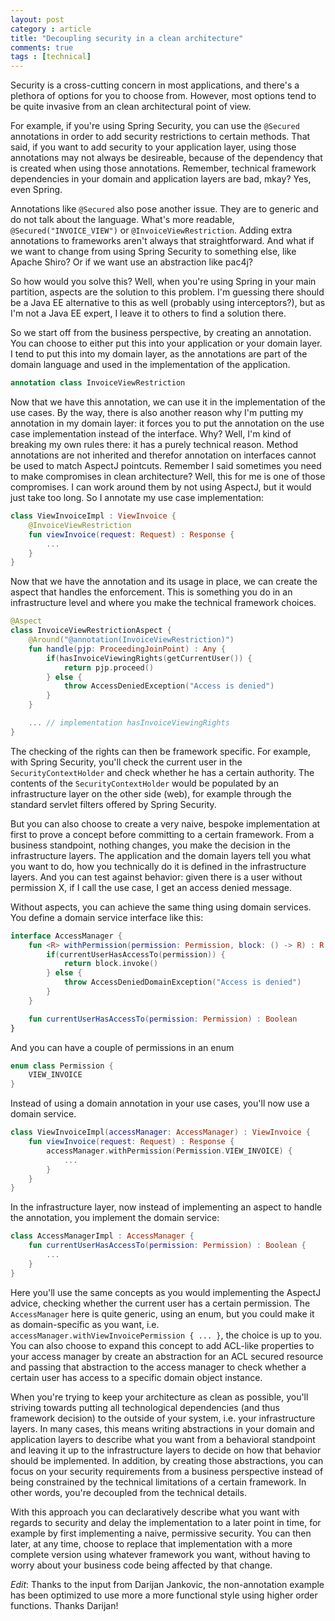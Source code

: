 ```yaml
---
layout: post
category : article
title: "Decoupling security in a clean architecture"
comments: true
tags : [technical]
---
```


Security is a cross-cutting concern in most applications, and there's a plethora of options for you to choose from. However, most options tend to be quite invasive from an clean architectural point of view. 

For example, if you're using Spring Security, you can use the `@Secured` annotations in order to add security restrictions to certain methods. That said, if you want to add security to your application layer, using those annotations may not always be desireable, because of the dependency that is created when using those annotations. Remember, technical framework dependencies in your domain and application layers are bad, mkay? Yes, even Spring.

Annotations like `@Secured` also pose another issue. They are to generic and do not talk about the language. What's more readable, `@Secured("INVOICE_VIEW")` or `@InvoiceViewRestriction`. Adding extra annotations to frameworks aren't always that straightforward. And what if we want to change from using Spring Security to something else, like Apache Shiro? Or if we want use an abstraction like pac4j?

So how would you solve this? Well, when you're using Spring in your main partition, aspects are the solution to this problem. I'm guessing there should be a Java EE alternative to this as well (probably using interceptors?), but as I'm not a Java EE expert, I leave it to others to find a solution there.

So we start off from the business perspective, by creating an annotation. You can choose to either put this into your application or your domain layer. I tend to put this into my domain layer, as the annotations are part of the domain language and used in the implementation of the application.

``` kotlin
annotation class InvoiceViewRestriction
```

Now that we have this annotation, we can use it in the implementation of the use cases. By the way, there is also another reason why I'm putting my annotation in my domain layer: it forces you to put the annotation on the use case implementation instead of the interface. Why? Well, I'm kind of breaking my own rules there: it has a purely technical reason. Method annotations are not inherited and therefor annotation on interfaces cannot be used to match AspectJ pointcuts. Remember I said sometimes you need to make compromises in clean architecture? Well, this for me is one of those compromises. I can work around them by not using AspectJ, but it would just take too long. So I annotate my use case implementation:

``` kotlin
class ViewInvoiceImpl : ViewInvoice {
    @InvoiceViewRestriction
    fun viewInvoice(request: Request) : Response {
        ...
    }
}
```

Now that we have the annotation and its usage in place, we can create the aspect that handles the enforcement. This is something you do in an infrastructure level and where you make the technical framework choices.

``` kotlin
@Aspect
class InvoiceViewRestrictionAspect {
    @Around("@annotation(InvoiceViewRestriction)")
    fun handle(pjp: ProceedingJoinPoint) : Any {
        if(hasInvoiceViewingRights(getCurrentUser()) {
            return pjp.proceed()
        } else {
            throw AccessDeniedException("Access is denied")
        }
    }

    ... // implementation hasInvoiceViewingRights
}
```

The checking of the rights can then be framework specific. For example, with Spring Security, you'll check the current user in the `SecurityContextHolder` and check whether he has a certain authority. The contents of the `SecurityContextHolder` would be populated by an infrastructure layer on the other side (web), for example through the standard servlet filters offered by Spring Security.

But you can also choose to create a very naive, bespoke implementation at first to prove a concept before committing to a certain framework. From a business standpoint, nothing changes, you make the decision in the infrastructure layers. The application and the domain layers tell you what you want to do, how you technically do it is defined in the infrastructure layers. And you can test against behavior: given there is a user without permission X, if I call the use case, I get an access denied message. 

Without aspects, you can achieve the same thing using domain services. You define a domain service interface like this:

``` kotlin
interface AccessManager {
    fun <R> withPermission(permission: Permission, block: () -> R) : R {
        if(currentUserHasAccessTo(permission)) {
            return block.invoke()
        } else {
            throw AccessDeniedDomainException("Access is denied")
        }
    }

    fun currentUserHasAccessTo(permission: Permission) : Boolean
}
```

And you can have a couple of permissions in an enum

``` kotlin
enum class Permission {
    VIEW_INVOICE
}
```

Instead of using a domain annotation in your use cases, you'll now use a domain service. 

``` kotlin
class ViewInvoiceImpl(accessManager: AccessManager) : ViewInvoice {
    fun viewInvoice(request: Request) : Response {
        accessManager.withPermission(Permission.VIEW_INVOICE) {
            ...
        }
    }
}
```

In the infrastructure layer, now instead of implementing an aspect to handle the annotation, you implement the domain service:

``` kotlin
class AccessManagerImpl : AccessManager {
    fun currentUserHasAccessTo(permission: Permission) : Boolean {
        ...
    }
}
```

Here you'll use the same concepts as you would implementing the AspectJ advice, checking whether the current user has a certain permission. The `AccessManager` here is quite generic, using an enum, but you could make it as domain-specific as you want, i.e. `accessManager.withViewInvoicePermission { ... }`, the choice is up to you. You can also choose to expand this concept to add ACL-like properties to your access manager by create an abstraction for an ACL secured resource and passing that abstraction to the access manager to check whether a certain user has access to a specific domain object instance. 

When you're trying to keep your architecture as clean as possible, you'll striving towards putting all technological dependencies (and thus framework
decision) to the outside of your system, i.e. your infrastructure layers. In many cases, this means writing abstractions in your domain and application layers to describe what you want from a behavioral standpoint and leaving it up to the infrastructure layers to decide on how that behavior should be implemented. In addition, by creating those abstractions, you can focus on your security requirements from a business perspective instead of being constrained by the technical limitations of a certain framework. In other words, you're decoupled from the technical details.

With this approach you can declaratively describe what you want with regards to security and delay the implementation to a later point in time, for example by first implementing a naive, permissive security. You can then later, at any time, choose to replace that implementation with a more complete version using whatever framework you want, without having to worry about your business code being affected by that change. 

*Edit*: Thanks to the input from Darijan Jankovic, the non-annotation example has been optimized to use more a more functional style using higher order functions. Thanks Darijan!
